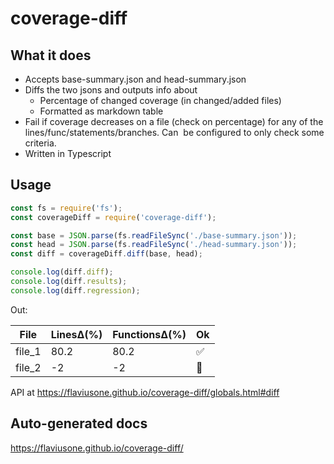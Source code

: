 # coverage-diff

## What it does

* Accepts base-summary.json and head-summary.json
* Diffs the two jsons and outputs info about
  * Percentage of changed coverage (in changed/added files)
  * Formatted as markdown table
* Fail if coverage decreases on a file (check on percentage) for any of the lines/func/statements/branches. Can
   be configured to only check some criteria.
* Written in Typescript

## Usage

```js
const fs = require('fs');
const coverageDiff = require('coverage-diff');

const base = JSON.parse(fs.readFileSync('./base-summary.json'));
const head = JSON.parse(fs.readFileSync('./head-summary.json'));
const diff = coverageDiff.diff(base, head);

console.log(diff.diff);
console.log(diff.results);
console.log(diff.regression);
```

Out:

| File   | LinesΔ(%) | FunctionsΔ(%) | Ok  |
| ------ | --------- | ------------- | --- |
| file_1 | 80.2      | 80.2          | ✅  |
| file_2 | -2        | -2            | 🔴  |

API at https://flaviusone.github.io/coverage-diff/globals.html#diff

## Auto-generated docs

https://flaviusone.github.io/coverage-diff/
